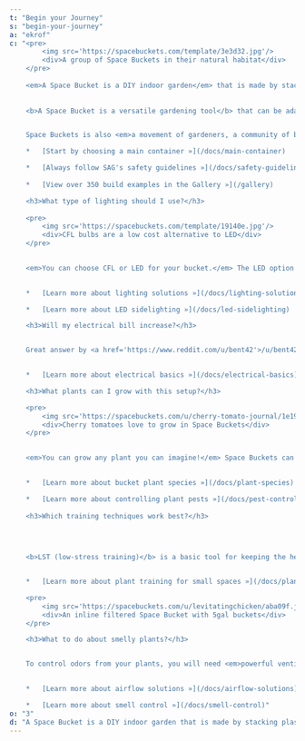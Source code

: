 ```yaml
---
t: "Begin your Journey"
s: "begin-your-journey"
a: "ekrof"
c: "<pre>
        <img src='https://spacebuckets.com/template/3e3d32.jpg'/>
        <div>A group of Space Buckets in their natural habitat</div>
    </pre>
    
    <em>A Space Bucket is a DIY indoor garden</em> that is made by stacking plastic containers alongside [lighting (CFL or LED)](/docs/lighting-solutions) and [airflow (PC or other fans)](/docs/airflow-solutions). It is an enclosed growth chamber that can be used to garden many kinds of plants. 
    
    
    <b>A Space Bucket is a versatile gardening tool</b> that can be adapted to the users needs. Every variable of its environment can be <b>tweaked and upgraded</b>: for example, some plants may require more light intensity than others, or different humidity conditions.


    Space Buckets is also <em>a movement of gardeners, a community of botanically inclined individuals</em> who like to grow plants indoors and share information freely. The <a href='https://www.reddit.com/r/SpaceBuckets'>/r/SpaceBuckets subreddit</a> is our main forum, and this website is its companion. Bucketeers are open, friendly and thorough, as the [manifesto states](/docs/manifesto).

    *   [Start by choosing a main container »](/docs/main-container)

    *   [Always follow SAG's safety guidelines »](/docs/safety-guidelines)
    
    *   [View over 350 build examples in the Gallery »](/gallery)

    <h3>What type of lighting should I use?</h3>
    
    <pre>
        <img src='https://spacebuckets.com/template/19140e.jpg'/>
        <div>CFL bulbs are a low cost alternative to LED</div>
    </pre>            
    

    <em>You can choose CFL or LED for your bucket.</em> The LED option can be solved with a [UFO LED grow light](https://amzn.to/3nnX3eV). The recommended size is the '180w' model for a typical 5gal Space Bucket. If you go the CFL route, about [4x23w bulbs will be needed](https://amzn.to/393Ihl2). You can [mix light spectrums](/docs/light-colors) (like 2700K and 6500K) during the whole life of the plant, though warm-white is preferred for all around plant growth. <b>Either configuration can be used along [5630SMD LED light strips](https://amzn.to/3hj99Cn)</b>. These lights stick to the walls of the bucket for extra photosynthesis.
    

    *   [Learn more about lighting solutions »](/docs/lighting-solutions)

    *   [Learn more about LED sidelighting »](/docs/led-sidelighting)

    <h3>Will my electrical bill increase?</h3>


    Great answer by <a href='https://www.reddit.com/u/bent42'>/u/bent42</a>: <i>'There are two factors: <b>the wattage of your lights, and your cost per Kilowatt.</b> Electricity is billed by the Kilowatt/hour. So if you know the ['true' watts of your lights](/docs/equivalent-wattage) (and fans) and how long they are on, you can easily calculate the cost. For example: 150 watts total x 24 hours of veg = 3600 watts in 24 hours, or 3.6 kilowatts a day. The average price per kilowatt/hour in the US is around 12 cents, so 3.6*$0.12=$0.43/day in veg, or about $13/mo, and about half that in flower.'</i>
  

    *   [Learn more about electrical basics »](/docs/electrical-basics)

    <h3>What plants can I grow with this setup?</h3>    

    <pre>
        <img src='https://spacebuckets.com/u/cherry-tomato-journal/1e190b.jpg'/>
        <div>Cherry tomatoes love to grow in Space Buckets</div>
    </pre>      
    

    <em>You can grow any plant you can imagine!</em> Space Buckets can be used for the entire life of most plants, and also works great for germinating seeds or maintaining clones. You will see that Cannabis is a very popular choice among bucketeers, but its not the only thing that thrives in this DIY indoor garden. Users from the [subreddit community](https://www.reddit.com/r/SpaceBuckets) have grown <b>Tomatoes, Peppers, Dill, Chives, Basil, and even Wasabi and Avocado!</b> All plants enjoy the bucket garden, especially herbs and fruits. You are invited to try new types of plants, every species deserves a bucket. Plant experimentation is encouraged! Why not some SB avocados, succulents or potatoes?
    

    *   [Learn more about bucket plant species »](/docs/plant-species)

    *   [Learn more about controlling plant pests »](/docs/pest-control)
                  
    <h3>Which training techniques work best?</h3>
    

    

    <b>LST (low-stress training)</b> is a basic tool for keeping the height of the plant under control. You can use hooks to tie the branches to the soil or the side of the pot. You can even create a <b>SCROG net</b> to grow as horizontally as possible. <b>Topping</b> is another recommended training technique for a bucket grow: you have to cut the top-most growth of the plant. This will cause it to bush out, and two tops will appear from the 'shoulders' of the node. <b>Pruning</b> can be a good idea too: you can remove some leaves if they're blocking too much light from the tops. This is better done in moderation.


    *   [Learn more about plant training for small spaces »](/docs/plant-training)

    <pre>
        <img src='https://spacebuckets.com/u/levitatingchicken/aba09f.jpg'/>
        <div>An inline filtered Space Bucket with 5gal buckets</div>
    </pre>

    <h3>What to do about smelly plants?</h3>


    To control odors from your plants, you will need <em>powerful ventilation and some type of carbon filter</em>. If you want to get rid of mostly all the smell, you should look into [inline fans and filters](https://amzn.to/3z4Cdnh), which can be connected with ducting to one or more buckets. Another option is <b>[ONA gel](https://amzn.to/3nsOJKW)</b>, as SAG says: 'ONA does wonders particularly during a harvest where a simple charcoal filter may not cut it'. You have to put the gel outside of the bucket, near the exhaust fan.
    

    *   [Learn more about airflow solutions »](/docs/airflow-solutions)

    *   [Learn more about smell control »](/docs/smell-control)"
o: "3"
d: "A Space Bucket is a DIY indoor garden that is made by stacking plastic containers alongside lighting (CFL or LED) and airflow (PC or other fans). It is an enclosed growth chamber that can be used to garden many kinds of plants. A Space Bucket is a versatile gardening tool that can be adapted to the users needs."
---
```


